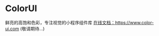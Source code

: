 # ColorUI
鲜亮的高饱和色彩，专注视觉的小程序组件库 <a href="https://www.color-ui.com/" target="_black">在线文档：https://www.color-ui.com (敬请期待...)</a>
